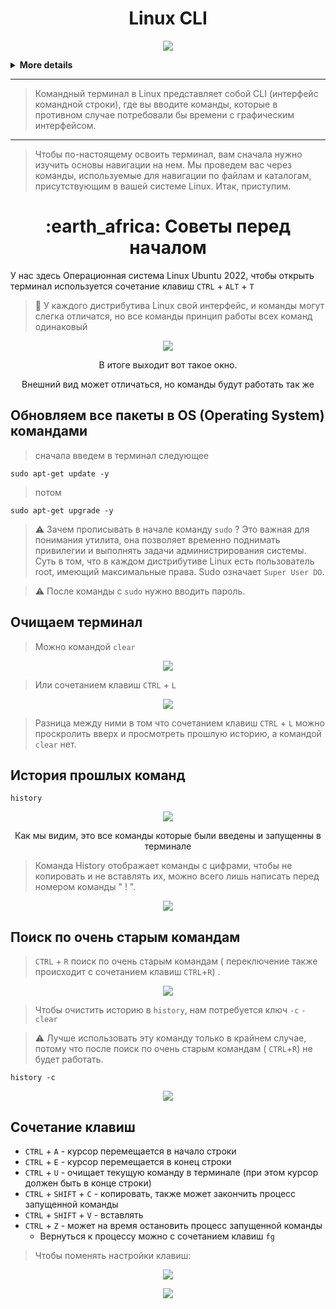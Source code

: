 <h1 align="center">
Linux CLI
</h1>

<p align="center">
<img src="https://readme-typing-svg.herokuapp.com?color=3CBD3A&width=380&height=45&lines=Linux+Command+Line+Interface&center=true"></a>
</p>
<details>
<summary><b>More details</b></summary>
 
- Перемещение в терминале: cd, ls, pwd...
- Работа с файлами: touch, cp, mv, rm, mkdir...
- Работа с текстом: vi, nano... awk, grep, cat, wc...
- Пользователи, права доступа: adduser, usermod, chown, chmod, passwd...
- Мониторинг процессов: ps, top, htop, lsof...
- Работа с сетью:  nmap, netstat, ping, dig, nslookup...
- Производительность системы: nmon, vmstat...
 
 </details>
 
---
> Командный терминал в Linux представляет собой CLI (интерфейс командной строки), где вы вводите команды, которые в противном случае потребовали бы времени с графическим интерфейсом.
---
> Чтобы по-настоящему освоить терминал, вам сначала нужно изучить основы навигации на нем. Мы проведем вас через команды, используемые для навигации по файлам и каталогам, присутствующим в вашей системе Linux. Итак, приступим.
 
<h1 align="center">
:earth_africa:  Советы перед началом
</h1>

 
У нас здесь Операционная система  Linux Ubuntu 2022, чтобы открыть терминал используется сочетание клавиш `CTRL` + `ALT` + `T` 

> :mag_right: У каждого дистрибутива Linux свой интерфейс, и команды могут слегка отличатся, но все команды принцип работы всех команд одинаковый

<p align="center">
<img src="https://media.giphy.com/media/taVaCpEtQ4B4EPAv66/giphy.gif">
</p>


<p align="center">
В итоге выходит вот такое окно.
</p>

<p align="center">
Внешний вид может отличаться, но команды будут работать так же
</p>

## Обновляем все пакеты в OS (Operating System) командами

> сначала введем в терминал следующее
```
sudo apt-get update -y
```
> потом
```
sudo apt-get upgrade -y
```
> :warning: Зачем прописывать в начале команду `sudo` ? Это важная для понимания утилита, она позволяет временно поднимать привилегии и выполнять задачи администрирования системы. Суть в том, что в каждом дистрибутиве Linux есть пользователь root, имеющий максимальные права. Sudo означает `Super User DO`. 

> :warning: После команды с `sudo` нужно вводить пароль.

## Очищаем терминал

> Можно командой `clear`

<p align="center">
<img src="https://media.giphy.com/media/iOd6MRE0Ae89El7Olh/giphy.gif">
</p>

> Или сочетанием клавиш `CTRL` + `L`



<p align="center">
<img src="https://media.giphy.com/media/hmllvxajI4DdJK47Jv/giphy.gif">
</p>

> Разница между ними в том что сочетанием клавиш `CTRL` + `L` можно проскролить вверх и просмотреть прошлую историю, а командой `clear` нет.

## История прошлых команд

```
history
```
<p align="center">
<img src="https://media.giphy.com/media/5ReUuY9pXGWJPm0i1P/giphy.gif">
</p>

<p align="center">
Как мы видим, это все команды которые были введены и запущенны в терминале
</p>

> Команда History  отображает команды с цифрами, чтобы не копировать и не вставлять их,  можно всего лишь написать перед номером команды " ! ". 

<p align="center">
<img src="https://media.giphy.com/media/L9gRhnrrCZQyBgpylp/giphy.gif">
</p>


## Поиск по очень старым командам

> `CTRL` + `R` поиск по очень старым командам ( переключение также происходит с сочетанием клавиш `CTRL`+`R`) .

<p align="center">
<img src="https://media.giphy.com/media/UqQ4dQhrlhT5Mf7K7H/giphy.gif">
</p>

>  Чтобы очистить историю в `history`, нам потребуется ключ `-c` `- clear`

> :warning: Лучше использовать эту команду только в крайнем случае, потому что после поиск по очень старым командам ( `CTRL`+`R`) не будет работать.
```
history -c
```

<p align="center">
<img src="https://media.giphy.com/media/TFNDWnGZ7Pl9zwVTjz/giphy.gif">
</p>

## Сочетание клавиш


* `CTRL` + `A` - курсор перемещается в начало строки 
* `CTRL` + `E` - курсор перемещается в конец строки
* `СTRL` + `U` - очищает  текущую команду в терминале (при этом курсор должен быть в конце строки)
* `CTRL` + `SHIFT` + `C` - копировать, также может закончить процесс запущенной команды
* `CTRL` + `SHIFT` + `V` - вставлять
* `CTRL` + `Z` - может на время остановить процесс запущенной команды 
  * Вернуться к процессу можно с сочетанием клавиш `fg`

> Чтобы поменять настройки клавиш:
 
<p align="center">
<img src="https://media.giphy.com/media/C8IO9ohmzGAEJpuX2J/giphy.gif">
</p>


<p align="center">
<img src="https://media.giphy.com/media/7lnqUa7X1u6zMVvr5Q/giphy.gif">
</p>
